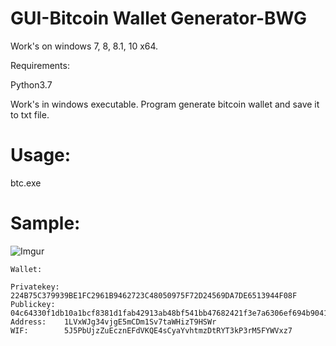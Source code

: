 # GUI-Bitcoin Wallet Generator-BWG

Work's on windows 7, 8, 8.1, 10 x64.

Requirements:

Python3.7

Work's in windows executable.
Program generate bitcoin wallet and save it to txt file.


# Usage:

btc.exe


# Sample:

![Imgur](https://i.imgur.com/6CnV1Te.png)

```
Wallet: 

Privatekey: 224B75C379939BE1FC2961B9462723C48050975F72D24569DA7DE6513944F08F
Publickey:  04c64330f1db10a1bcf8381d1fab42913ab48bf541bb47682421f3e7a6306ef694b9041f2f582691a29c504ba0d082cd15804116bccda5d65a0cb8e94369c69bd7
Address:    1LVxWJg34vjgE5mCDm1Sv7taWHizT9HSWr
WIF:        5J5PbUjzZuEcznEFdVKQE4sCyaYvhtmzDtRYT3kP3rM5FYWVxz7
```
